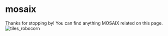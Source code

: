 # mosaix

Thanks for stopping by! You can find anything MOSAIX related on this page. ![tiles_robocorn](https://user-images.githubusercontent.com/29374608/216107454-b68f4db4-6543-4b74-97f2-ef2efb65c9f4.jpeg)
